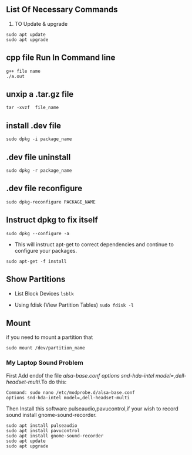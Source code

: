 ## List Of Necessary Commands

1. TO Update & upgrade
```
sudo apt update
sudo apt upgrade
```

## cpp file Run In Command line
```
g++ file name
./a.out
```

## unxip a .tar.gz file 

`tar -xvzf  file_name   `

## install .dev file

`sudo dpkg -i package_name`

## .dev file uninstall 

`sudo dpkg -r package_name`

## .dev file reconfigure 

`sudo dpkg-reconfigure PACKAGE_NAME `

## Instruct dpkg to fix itself
`sudo dpkg --configure -a` 

- This will instruct apt-get to correct dependencies and continue to configure your packages.

`sudo apt-get -f install`

## Show Partitions 

- List Block Devices `lsblk`

- Using fdisk (View Partition Tables) `sudo fdisk -l`


## Mount 
if you need to mount a partition that 

```
sudo mount /dev/partition_name

```

### My Laptop Sound Problem
First Add endof the file *alsa-base.conf* *options snd-hda-intel model=,dell-headset-multi*.To do this:
```
Command: sudo nano /etc/modprobe.d/alsa-base.conf
options snd-hda-intel model=,dell-headset-multi
```
Then Install this software pulseaudio,pavucontrol,if your wish to record sound install gnome-sound-recorder.
```
sudo apt install pulseaudio  
sudo apt install pavucontrol 
sudo apt install gnome-sound-recorder
sudo apt update
sudo apt upgrade
```
